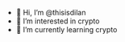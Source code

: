 - 👋 Hi, I’m @thisisdilan
- 👀 I’m interested in crypto
- 🌱 I’m currently learning crypto
<!---
thisisdilan666/thisisdilan666 is a ✨ special ✨ repository because its `README.md` (this file) appears on your GitHub profile.
You can click the Preview link to take a look at your changes.
--->
